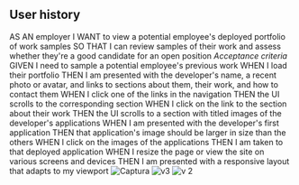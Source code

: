 ## User history
AS AN employer
I WANT to view a potential employee's deployed portfolio of work samples
SO THAT I can review samples of their work and assess whether they're a good candidate for an open position
*Acceptance criteria* 
GIVEN I need to sample a potential employee's previous work
WHEN I load their portfolio
THEN I am presented with the developer's name, a recent photo or avatar, and links to sections about them, their work, and how to contact them
WHEN I click one of the links in the navigation
THEN the UI scrolls to the corresponding section
WHEN I click on the link to the section about their work
THEN the UI scrolls to a section with titled images of the developer's applications
WHEN I am presented with the developer's first application
THEN that application's image should be larger in size than the others
WHEN I click on the images of the applications
THEN I am taken to that deployed application
WHEN I resize the page or view the site on various screens and devices
THEN I am presented with a responsive layout that adapts to my viewport
![Captura](https://github.com/MathewG2099/Portfolio-about-me.project/assets/160433914/e00b3645-5efb-452c-bd15-cd8776d86ddd)
![v3](https://github.com/MathewG2099/Portfolio-about-me.project/assets/160433914/fb342331-d439-440d-9f9d-1e052e5a3955)
![v 2](https://github.com/MathewG2099/Portfolio-about-me.project/assets/160433914/b87495d1-798c-42d3-8a37-ce4ec9ff599b)
